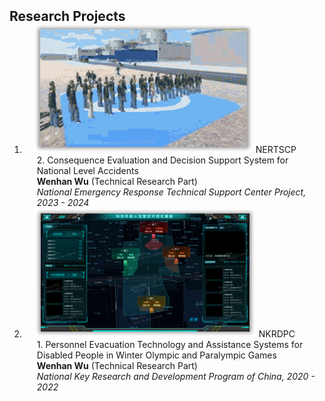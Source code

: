 <h2 id="publications" style="margin: 2px 0px -15px;">Research Projects</h2>

<div class="publications">
<ol class="bibliography">


<li>
<div class="pub-row">

  <div class="col-sm-3 abbr" style="position: relative;padding-right: 15px;padding-left: 15px;">
    <img src="assets/img/NERTSCP2023-2024.png" class="teaser img-fluid z-depth-1">
    <abbr class="badge">NERTSCP</abbr>
  </div>

  <div class="col-sm-9" style="position: relative;padding-right: 15px;padding-left: 20px;">
    <div class="title">2. Consequence Evaluation and Decision Support System for National Level Accidents</div>
    <div class="author"><strong>Wenhan Wu</strong> (Technical Research Part) </div>
    <div class="periodical"><em>National Emergency Response Technical Support Center Project, 2023 - 2024</em></div>
    <div class="links">
<!--       <a href="" class="btn btn-sm z-depth-0" role="button" target="_blank" style="font-size:12px;">Project Website</a> -->
    </div>
  </div>
</div>
</li>
  

<li>
<div class="pub-row">

  <div class="col-sm-3 abbr" style="position: relative;padding-right: 15px;padding-left: 15px;">
    <img src="assets/img/NKRDPC2020-2022.png" class="teaser img-fluid z-depth-1">
    <abbr class="badge">NKRDPC</abbr>
  </div>

  <div class="col-sm-9" style="position: relative;padding-right: 15px;padding-left: 20px;">
    <div class="title">1. Personnel Evacuation Technology and Assistance Systems for Disabled People in Winter Olympic and Paralympic Games</div>
    <div class="author"><strong>Wenhan Wu</strong> (Technical Research Part) </div>
    <div class="periodical"><em>National Key Research and Development Program of China, 2020 - 2022</em></div>
    <div class="links">
<!--       <a href="https://service.most.gov.cn/" class="btn btn-sm z-depth-0" role="button" target="_blank" style="font-size:12px;">Project Website</a> -->
    </div>
  </div>
</div>
</li>
  
<br>

</ol>
</div>
